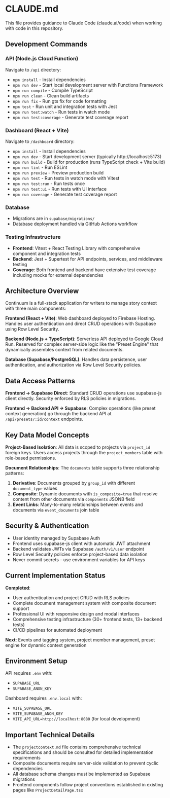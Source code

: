 # CLAUDE.md

This file provides guidance to Claude Code (claude.ai/code) when working with code in this repository.

## Development Commands

### API (Node.js Cloud Function)
Navigate to `/api` directory:
- `npm install` - Install dependencies
- `npm run dev` - Start local development server with Functions Framework
- `npm run compile` - Compile TypeScript
- `npm run clean` - Clean build artifacts
- `npm run fix` - Run gts fix for code formatting
- `npm test` - Run unit and integration tests with Jest
- `npm run test:watch` - Run tests in watch mode
- `npm run test:coverage` - Generate test coverage report

### Dashboard (React + Vite)
Navigate to `/dashboard` directory:
- `npm install` - Install dependencies  
- `npm run dev` - Start development server (typically http://localhost:5173)
- `npm run build` - Build for production (runs TypeScript check + Vite build)
- `npm run lint` - Run ESLint
- `npm run preview` - Preview production build
- `npm run test` - Run tests in watch mode with Vitest
- `npm run test:run` - Run tests once
- `npm run test:ui` - Run tests with UI interface
- `npm run coverage` - Generate test coverage report

### Database
- Migrations are in `supabase/migrations/`
- Database deployment handled via GitHub Actions workflow

### Testing Infrastructure
- **Frontend**: Vitest + React Testing Library with comprehensive component and integration tests
- **Backend**: Jest + Supertest for API endpoints, services, and middleware testing
- **Coverage**: Both frontend and backend have extensive test coverage including mocks for external dependencies

## Architecture Overview

Continuum is a full-stack application for writers to manage story context with three main components:

**Frontend (React + Vite)**: Web dashboard deployed to Firebase Hosting. Handles user authentication and direct CRUD operations with Supabase using Row Level Security.

**Backend (Node.js + TypeScript)**: Serverless API deployed to Google Cloud Run. Reserved for complex server-side logic like the "Preset Engine" that dynamically assembles context from related documents.

**Database (Supabase/PostgreSQL)**: Handles data persistence, user authentication, and authorization via Row Level Security policies.

## Data Access Patterns

**Frontend → Supabase Direct**: Standard CRUD operations use supabase-js client directly. Security enforced by RLS policies in migrations.

**Frontend → Backend API → Supabase**: Complex operations (like preset context generation) go through the backend API at `/api/presets/:id/context` endpoints.

## Key Data Model Concepts

**Project-Based Isolation**: All data is scoped to projects via `project_id` foreign keys. Users access projects through the `project_members` table with role-based permissions.

**Document Relationships**: The `documents` table supports three relationship patterns:
1. **Derivative**: Documents grouped by `group_id` with different `document_type` values
2. **Composite**: Dynamic documents with `is_composite=true` that resolve content from other documents via `components` JSONB field
3. **Event Links**: Many-to-many relationships between events and documents via `event_documents` join table

## Security & Authentication

- User identity managed by Supabase Auth
- Frontend uses supabase-js client with automatic JWT attachment
- Backend validates JWTs via Supabase `/auth/v1/user` endpoint
- Row Level Security policies enforce project-based data isolation
- Never commit secrets - use environment variables for API keys

## Current Implementation Status

**Completed**: 
- User authentication and project CRUD with RLS policies
- Complete document management system with composite document support
- Professional UI with responsive design and modal interfaces
- Comprehensive testing infrastructure (30+ frontend tests, 13+ backend tests)
- CI/CD pipelines for automated deployment

**Next**: Events and tagging system, project member management, preset engine for dynamic context generation

## Environment Setup

API requires `.env` with:
- `SUPABASE_URL`
- `SUPABASE_ANON_KEY`

Dashboard requires `.env.local` with:
- `VITE_SUPABASE_URL` 
- `VITE_SUPABASE_ANON_KEY`
- `VITE_API_URL=http://localhost:8080` (for local development)

## Important Technical Details

- The `projectcontext.md` file contains comprehensive technical specifications and should be consulted for detailed implementation requirements
- Composite documents require server-side validation to prevent cyclic dependencies
- All database schema changes must be implemented as Supabase migrations
- Frontend components follow project conventions established in existing pages like `ProjectDetailPage.tsx`